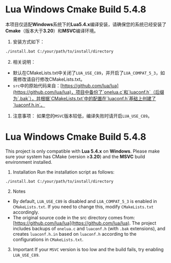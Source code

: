 # Lua Windows Cmake Build 5.4.8
本项目仅适配**Windows**系统下的**Lua5.4.x**编译安装，请确保您的系统已经安装了**Cmake**（版本大于**3.20**）和**MSVC**编译环境。

1. 安装方式如下：
```bash
./install.bat C:/your/path/to/install/directory
```
2. 相关说明：
- 默认在CMakeLists.txt中关闭了`LUA_USE_C89`，并开启了`LUA_COMPAT_5_3`，如需修改请自行修改CMakeLists.txt。
- `src`中的原始代码来自：[https://github.com/lua/lua](https://github.com/lua/lua)，项目中备份了`onelua.c`和`luaconf.h`（后缀为`.bak`），并根据`CMakeLists.txt`中的配置在`luaconf.h`基础上创建了`luaconf.h.in`。
1. 注意事项：
如果您的`MSVC`版本较低，编译失败时请开启`LUA_USE_C89`。

# Lua Windows Cmake Build 5.4.8
This project is only compatible with **Lua 5.4.x** on **Windows**. Please make sure your system has CMake (version ≥**3.20**) and the **MSVC** build environment installed.

1. Installation
Run the installation script as follows:
```bash
./install.bat C:/your/path/to/install/directory
```

2. Notes
- By default, `LUA_USE_C89` is disabled and `LUA_COMPAT_5_3` is enabled in `CMakeLists.txt`. If you need to change this, modify `CMakeLists.txt` accordingly.
- The original source code in the src directory comes from: [https://github.com/lua/lua](https://github.com/lua/lua). The project includes backups of `onelua.c` and `luaconf.h` (with `.bak` extensions), and creates `luaconf.h.in` based on `luaconf.h` according to the configurations in `CMakeLists.txt`.

3. Important
If your `MSVC` version is too low and the build fails, try enabling `LUA_USE_C89`.